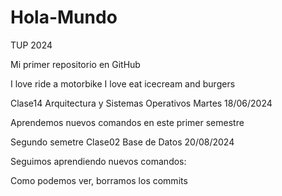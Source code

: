 # Hola-Mundo
TUP 2024

Mi primer repositorio en GitHub

I love ride a motorbike
I love eat icecream and burgers 

Clase14 Arquitectura y Sistemas Operativos
Martes 18/06/2024

Aprendemos nuevos comandos en este primer semestre

Segundo semetre Clase02 Base de Datos 20/08/2024

Seguimos aprendiendo nuevos comandos:

Como podemos ver, borramos los commits
